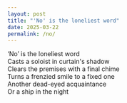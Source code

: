 ```yaml
---
layout: post
title: "'No' is the loneliest word"
date: 2025-03-22
permalink: /no/
---
```


‘No’ is the loneliest word<br>
Casts a soloist in curtain's shadow<br>
Clears the premises with a final chime<br>
Turns a frenzied smile to a fixed one<br>
Another dead-eyed acquaintance<br>
Or a ship in the night